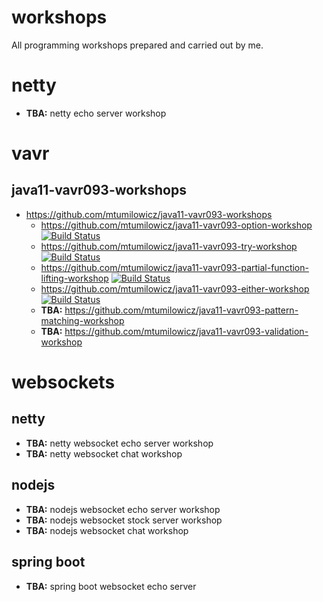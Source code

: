 # workshops
All programming workshops prepared and carried out by me.

# netty
* **TBA:** netty echo server workshop

# vavr
## java11-vavr093-workshops
* https://github.com/mtumilowicz/java11-vavr093-workshops
  * https://github.com/mtumilowicz/java11-vavr093-option-workshop
  [![Build Status](https://travis-ci.com/mtumilowicz/java11-vavr093-option-workshop.svg?branch=master)](https://travis-ci.com/mtumilowicz/java11-vavr093-option-workshop)
  * https://github.com/mtumilowicz/java11-vavr093-try-workshop
  [![Build Status](https://travis-ci.com/mtumilowicz/java11-vavr093-try-workshop.svg?branch=master)](https://travis-ci.com/mtumilowicz/java11-vavr093-try-workshop)
  * https://github.com/mtumilowicz/java11-vavr093-partial-function-lifting-workshop
  [![Build Status](https://travis-ci.com/mtumilowicz/java11-vavr093-partial-function-lifting-workshop.svg?branch=master)](https://travis-ci.com/mtumilowicz/java11-vavr093-partial-function-lifting-workshop)
  * https://github.com/mtumilowicz/java11-vavr093-either-workshop
  [![Build Status](https://travis-ci.com/mtumilowicz/java11-vavr093-either-workshop.svg?branch=master)](https://travis-ci.com/mtumilowicz/java11-vavr093-either-workshop)
  * **TBA:** https://github.com/mtumilowicz/java11-vavr093-pattern-matching-workshop
  * **TBA:** https://github.com/mtumilowicz/java11-vavr093-validation-workshop

# websockets
## netty
* **TBA:** netty websocket echo server workshop
* **TBA:** netty websocket chat workshop

## nodejs
* **TBA:** nodejs websocket echo server workshop
* **TBA:** nodejs websocket stock server workshop
* **TBA:** nodejs websocket chat workshop

## spring boot
* **TBA:** spring boot websocket echo server
